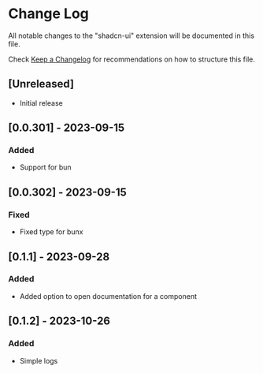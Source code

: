 # Change Log

All notable changes to the "shadcn-ui" extension will be documented in this file.

Check [Keep a Changelog](http://keepachangelog.com/) for recommendations on how to structure this file.

## [Unreleased]

- Initial release

## [0.0.301] - 2023-09-15

### Added

- Support for bun

## [0.0.302] - 2023-09-15

### Fixed

- Fixed type for bunx

## [0.1.1] - 2023-09-28

### Added

- Added option to open documentation for a component

## [0.1.2] - 2023-10-26

### Added

- Simple logs

